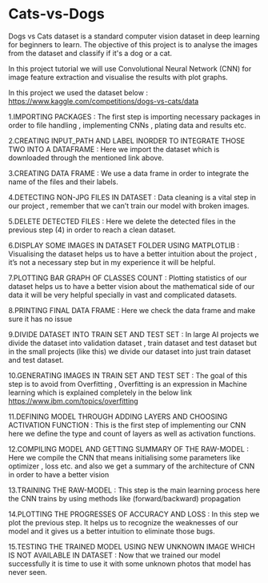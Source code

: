 # Cats-vs-Dogs

Dogs vs Cats dataset is a standard computer vision dataset in deep learning for beginners to learn. The objective of this project is to analyse the images from the dataset and classify if it's a dog or a cat.

In this project tutorial we will use Convolutional Neural Network (CNN) for image feature extraction and visualise the results with plot graphs.

In this project we used the dataset below : 
https://www.kaggle.com/competitions/dogs-vs-cats/data

1.IMPORTING PACKAGES : 
The first step is importing necessary packages in order to file handling , implementing CNNs , plating data and results etc.

2.CREATING INPUT_PATH AND LABEL INORDER TO INTEGRATE THOSE TWO INTO A DATAFRAME : 
Here we import the dataset which is downloaded through the mentioned link above.

3.CREATING DATA FRAME : 
We use a data frame in order to integrate the name of the files and their labels. 

4.DETECTING NON-JPG FILES IN DATASET : 
Data cleaning is a vital step in our project , remember that we can’t train our model with broken images.

5.DELETE DETECTED FILES : 
Here we delete the detected files in the previous step (4) in order to reach a clean dataset.

6.DISPLAY SOME IMAGES IN DATASET FOLDER USING MATPLOTLIB : 
Visualising the dataset helps us to have a better intuition about the project , it’s not a necessary step but in my experience it will be helpful.

7.PLOTTING BAR GRAPH OF CLASSES COUNT : 
Plotting statistics of our dataset helps us to have a better vision about the mathematical side  of our data it will be very helpful specially in vast and complicated datasets.

8.PRINTING FINAL DATA FRAME : 
Here we check the data frame and make sure it has no issue

9.DIVIDE DATASET INTO TRAIN SET AND TEST SET : 
In large AI projects we divide the dataset into validation dataset , train dataset and test dataset but in the small projects (like this)  we divide our dataset into just train dataset and test dataset.

10.GENERATING IMAGES IN TRAIN SET AND TEST SET : 
The goal of this step is to avoid from Overfitting , Overfitting is an expression in Machine learning which is explained completely in the below link 
https://www.ibm.com/topics/overfitting

11.DEFINING MODEL THROUGH ADDING LAYERS AND CHOOSING ACTIVATION FUNCTION : 
This is the first step of implementing  our CNN here we define the type and count  of layers as well as activation functions.

12.COMPILING MODEL AND GETTING SUMMARY OF THE RAW-MODEL : 
Here we compile the CNN that means initialising some parameters like optimizer , loss etc. and also we get a summary of the architecture of CNN in order to have a better vision  

13.TRAINING THE RAW-MODEL : 
This step is the main learning process here the CNN trains by using methods like (forward/backward) propagation 

14.PLOTTING THE PROGRESSES OF ACCURACY AND LOSS : 
In this step we plot the previous step. It helps us to recognize the weaknesses of our model and it gives us a better intuition to eliminate those bugs.

15.TESTING THE TRAINED MODEL USING NEW UNKNOWN IMAGE WHICH IS NOT AVAILABLE IN DATASET : 
Now that we trained our model successfully it is time to use it with some  unknown photos that model has never seen.
